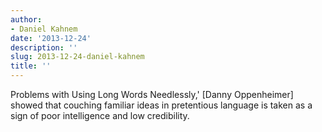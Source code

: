 ```yaml
---
author:
- Daniel Kahnem
date: '2013-12-24'
description: ''
slug: 2013-12-24-daniel-kahnem
title: ''
---
```

Problems with Using Long Words Needlessly,' [Danny Oppenheimer] showed that couching familiar ideas in pretentious language is taken as a sign of poor intelligence and low credibility.



